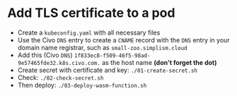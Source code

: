 # Add TLS certificate to a pod

- Create a `kubeconfig.yaml` with all necessary files
- Use the Civo `DNS` entry to create a `CNAME` record with the `DNS` entry in your domain name registrar, such as `small-zoo.simplism.cloud`
- Add this (Civo `DNS`) `1f833ec8-f509-46f5-98ad-9e57465fde32.k8s.civo.com.` as the host name **(don't forget the dot)**
- Create secret with certificate and key: `./01-create-secret.sh`
- Check: `./02-check-secret.sh`
- Then deploy: `./03-deploy-wasm-function.sh`

